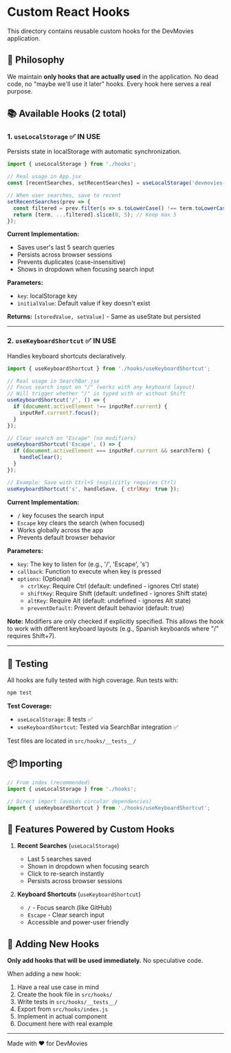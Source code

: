 # Custom React Hooks

This directory contains reusable custom hooks for the DevMovies application.

## 🎯 Philosophy

We maintain **only hooks that are actually used** in the application. No dead code, no "maybe we'll use it later" hooks. Every hook here serves a real purpose.

## 📚 Available Hooks (2 total)

### 1. `useLocalStorage` ✅ IN USE

Persists state in localStorage with automatic synchronization.

```javascript
import { useLocalStorage } from './hooks';

// Real usage in App.jsx
const [recentSearches, setRecentSearches] = useLocalStorage('devmovies-recent-searches', []);

// When user searches, save to recent
setRecentSearches(prev => {
  const filtered = prev.filter(s => s.toLowerCase() !== term.toLowerCase());
  return [term, ...filtered].slice(0, 5); // Keep max 5
});
```

**Current Implementation:**
- Saves user's last 5 search queries
- Persists across browser sessions
- Prevents duplicates (case-insensitive)
- Shows in dropdown when focusing search input

**Parameters:**
- `key`: localStorage key
- `initialValue`: Default value if key doesn't exist

**Returns:** `[storedValue, setValue]` - Same as useState but persisted

---

### 2. `useKeyboardShortcut` ✅ IN USE

Handles keyboard shortcuts declaratively.

```javascript
import { useKeyboardShortcut } from './hooks/useKeyboardShortcut';

// Real usage in SearchBar.jsx
// Focus search input on "/" (works with any keyboard layout)
// Will trigger whether "/" is typed with or without Shift
useKeyboardShortcut('/', () => {
  if (document.activeElement !== inputRef.current) {
    inputRef.current?.focus();
  }
});

// Clear search on "Escape" (no modifiers)
useKeyboardShortcut('Escape', () => {
  if (document.activeElement === inputRef.current && searchTerm) {
    handleClear();
  }
});

// Example: Save with Ctrl+S (explicitly requires Ctrl)
useKeyboardShortcut('s', handleSave, { ctrlKey: true });
```

**Current Implementation:**
- `/` key focuses the search input
- `Escape` key clears the search (when focused)
- Works globally across the app
- Prevents default browser behavior

**Parameters:**
- `key`: The key to listen for (e.g., '/', 'Escape', 's')
- `callback`: Function to execute when key is pressed
- `options`: (Optional)
  - `ctrlKey`: Require Ctrl (default: undefined - ignores Ctrl state)
  - `shiftKey`: Require Shift (default: undefined - ignores Shift state)
  - `altKey`: Require Alt (default: undefined - ignores Alt state)
  - `preventDefault`: Prevent default behavior (default: true)

**Note:** Modifiers are only checked if explicitly specified. This allows the hook to work with different keyboard layouts (e.g., Spanish keyboards where "/" requires Shift+7).

---

## 🧪 Testing

All hooks are fully tested with high coverage. Run tests with:

```bash
npm test
```

**Test Coverage:**
- `useLocalStorage`: 8 tests ✅
- `useKeyboardShortcut`: Tested via SearchBar integration ✅

Test files are located in `src/hooks/__tests__/`

## 📦 Importing

```javascript
// From index (recommended)
import { useLocalStorage } from './hooks';

// Direct import (avoids circular dependencies)
import { useKeyboardShortcut } from './hooks/useKeyboardShortcut';
```

## 🎯 Features Powered by Custom Hooks

1. **Recent Searches** (`useLocalStorage`)
   - Last 5 searches saved
   - Shown in dropdown when focusing search
   - Click to re-search instantly
   - Persists across browser sessions

2. **Keyboard Shortcuts** (`useKeyboardShortcut`)
   - `/` - Focus search (like GitHub)
   - `Escape` - Clear search input
   - Accessible and power-user friendly

## 🔧 Adding New Hooks

**Only add hooks that will be used immediately.** No speculative code.

When adding a new hook:

1. Have a real use case in mind
2. Create the hook file in `src/hooks/`
3. Write tests in `src/hooks/__tests__/`
4. Export from `src/hooks/index.js`
5. Implement in actual component
6. Document here with real example

---

Made with ❤️ for DevMovies

